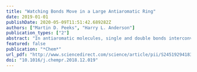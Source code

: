 ```yaml
---
title: "Watching Bonds Move in a Large Antiaromatic Ring"
date: 2019-01-01
publishDate: 2020-05-09T11:51:42.689282Z
authors: ["Martin D. Peeks", "Harry L. Anderson"]
publication_types: ["2"]
abstract: "In antiaromatic molecules, single and double bonds interconvert via a process called bond-shift valence tautomerization, which is often so fast that its rate is difficult to measure experimentally. In this issue of Chem, Wu and co-workers use dynamic NMR spectroscopy to study valence tautomerization in a giant antiaromatic macrocycle."
featured: false
publication: "*Chem*"
url_pdf: "http://www.sciencedirect.com/science/article/pii/S2451929418305825"
doi: "10.1016/j.chempr.2018.12.019"
---
```


